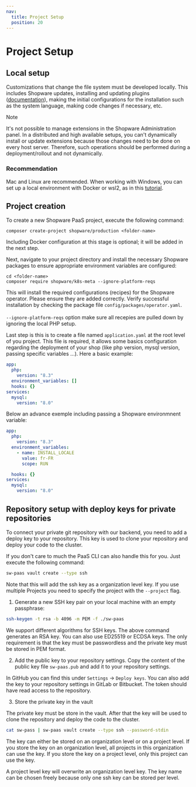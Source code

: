 ```yaml
---
nav:
  title: Project Setup
  position: 20
---
```


# Project Setup

## Local setup

Customizations that change the file system must be developed locally. This includes Shopware updates, installing and updating plugins ([documentation](https://developers.shopware.com/developers-guide/shopware-composer/#requiring-plugins)), making the initial configurations for the installation such as the system language, making code changes if necessary, etc.

> [!NOTE]
> It's not possible to manage extensions in the Shopware Administration panel. In a distributed and high available setups, you can't dynamically install or update extensions because those changes need to be done on every host server. Therefore, such operations should be performed during a deployment/rollout and not dynamically.

### Recommendation

Mac and Linux are recommended. When working with Windows, you can set up a local environment with Docker or wsl2, as in this [tutorial](https://www.youtube.com/watch?v=5XYFRDlT9WI).

## Project creation

To create a new Shopware PaaS project, execute the following command:

```
composer create-project shopware/production <folder-name>
```

Including Docker configuration at this stage is optional; it will be added in the next step.

Next, navigate to your project directory and install the necessary Shopware packages to ensure appropriate environment variables are configured:

```
cd <folder-name>
composer require shopware/k8s-meta --ignore-platform-reqs
```

This will install the required configurations (recipes) for the Shopware operator. Please ensure they are added correctly. Verify successful installation by checking the package file `config/packages/operator.yaml`.<br>
<br>
`--ignore-platform-reqs` option make sure all recepies are pulled down by ignoring the local PHP setup.
<br>

Last step is this is to create a file named `application.yaml` at the root level of you project. This file is required, it allows some basics configuration regarding the deployment of your shop (like php version, mysql version, passing specific variables ...).
Here a basic example:

```yaml
app:
  php:
    version: "8.3"
  environment_variables: []
  hooks: {}
services:
  mysql:
    version: "8.0"
```

Below an advance exemple including passing a Shopware environmnent variable:

```yaml
app:
  php:
    version: "8.3"
  environment_variables:
    - name: INSTALL_LOCALE
      value: fr-FR
      scope: RUN

  hooks: {}
services:
  mysql:
    version: "8.0"
```

## Repository setup with deploy keys for private repositories

To connect your private git repository with our backend, you need to add a deploy key to your repository.
This key is used to clone your repository and deploy your code to the cluster.

If you don't care to much the PaaS CLI can also handle this for you. Just execute the following command:

```bash
sw-paas vault create --type ssh
```

Note that this will add the ssh key as a organization level key. If you use multiple Projects you need to specify the project with the `--project` flag.

1. Generate a new SSH key pair on your local machine with an empty passphrase:

```bash
ssh-keygen -t rsa -b 4096 -m PEM -f ./sw-paas
```

We support different algorithms for SSH keys.
The above command generates an RSA key.
You can also use ED25519 or ECDSA keys.
The only requirement is that the key must be passwordless and the private key must be stored in PEM format.

2. Add the public key to your repository settings. Copy the content of the public key file `sw-paas.pub` and add it to your repository settings.

In GitHub you can find this under `Settings` -> `Deploy keys`.
You can also add the key to your repository settings in GitLab or Bitbucket.
The token should have read access to the repository.

3. Store the private key in the vault

The private key must be store in the vault.
After that the key will be used to clone the repository and deploy the code to the cluster.

```bash
cat sw-pass | sw-paas vault create --type ssh --password-stdin
```

The key can either be stored on an organization level or on a project level.
If you store the key on an organization level, all projects in this organization can use the key.
If you store the key on a project level, only this project can use the key.

A project level key will overwrite an organization level key.
The key name can be chosen freely because only one ssh key can be stored per level.
